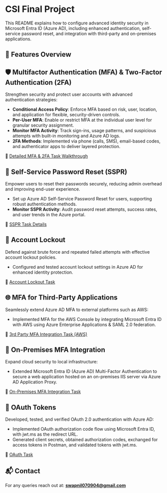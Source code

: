 #  CSI Final Project

This README explains how to configure advanced identity security in Microsoft Entra ID (Azure AD), including enhanced authentication, self-service password reset, and integration with third-party and on-premises applications.

## 🚀 Features Overview

## 🛡️ Multifactor Authentication (MFA) \& Two-Factor Authentication (2FA)

Strengthen security and protect user accounts with advanced authentication strategies:

- **Conditional Access Policy**: Enforce MFA based on risk, user, location, and application for flexible, security-driven controls.
- **Per-User MFA**: Enable or restrict MFA at the individual user level for granular security assignment.
- **Monitor MFA Activity**: Track sign-ins, usage patterns, and suspicious attempts with built-in monitoring and Azure AD logs.
- **2FA Methods**: Implemented via phone (calls, SMS), email-based codes, and authenticator apps to deliver layered protection.

📄 [Detailed MFA \& 2FA Task Walkthrough](./MFA_2FA.md)

## 🔑 Self-Service Password Reset (SSPR)

Empower users to reset their passwords securely, reducing admin overhead and improving end-user experience.

- Set up Azure AD Self-Service Password Reset for users, supporting robust authentication methods.
- **Monitor SSPR Activity**: Audit password reset attempts, success rates, and user trends in the Azure portal.

📄 [SSPR Task Details](./SSPR.md)

## 🚫 Account Lockout

Defend against brute force and repeated failed attempts with effective account lockout policies.

- Configured and tested account lockout settings in Azure AD for enhanced identity protection.

📄 [Account Lockout Task](./ACC_Lockout.md)

## 🌐 MFA for Third-Party Applications

Seamlessly extend Azure AD MFA to external platforms such as AWS:

- Implemented MFA for the AWS Console by integrating Microsoft Entra ID with AWS using Azure Enterprise Applications & SAML 2.0 federation.

📄 [3rd Party MFA Integration Task (AWS)](./MFA_3rd_Party.md)

## 🏢 On-Premises MFA Integration

Expand cloud security to local infrastructure:

- Extended Microsoft Entra ID (Azure AD) Multi-Factor Authentication to secure a web application hosted on an on-premises IIS server via Azure AD Application Proxy.

📄 [On-Premises MFA Integration Task](./MFA_OnPremise.md)

## 🔐 OAuth Tokens 

Developed, tested, and verified OAuth 2.0 authentication with Azure AD:

- Implemented OAuth authorization code flow using Microsoft Entra ID, with jwt.ms as the redirect URL.
- Generated client secrets, obtained authorization codes, exchanged for access tokens in Postman, and validated tokens with jwt.ms.

📄 [OAuth Task](./Oauth.md)


## 📬 Contact

For any queries reach out at: **[swapnil070904@gmail.com](mailto:swapnil070904@gmail.com)**
